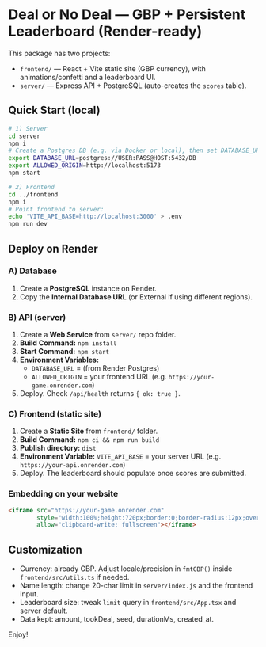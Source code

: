 
# Deal or No Deal — GBP + Persistent Leaderboard (Render-ready)

This package has two projects:

- `frontend/` — React + Vite static site (GBP currency), with animations/confetti and a leaderboard UI.
- `server/` — Express API + PostgreSQL (auto-creates the `scores` table).

## Quick Start (local)

```bash
# 1) Server
cd server
npm i
# Create a Postgres DB (e.g. via Docker or local), then set DATABASE_URL:
export DATABASE_URL=postgres://USER:PASS@HOST:5432/DB
export ALLOWED_ORIGIN=http://localhost:5173
npm start

# 2) Frontend
cd ../frontend
npm i
# Point frontend to server:
echo 'VITE_API_BASE=http://localhost:3000' > .env
npm run dev
```

## Deploy on Render

### A) Database
1. Create a **PostgreSQL** instance on Render.
2. Copy the **Internal Database URL** (or External if using different regions).

### B) API (server)
1. Create a **Web Service** from `server/` repo folder.
2. **Build Command:** `npm install`
3. **Start Command:** `npm start`
4. **Environment Variables:**
   - `DATABASE_URL` = (from Render Postgres)
   - `ALLOWED_ORIGIN` = your frontend URL (e.g. `https://your-game.onrender.com`)
5. Deploy. Check `/api/health` returns `{ ok: true }`.

### C) Frontend (static site)
1. Create a **Static Site** from `frontend/` folder.
2. **Build Command:** `npm ci && npm run build`
3. **Publish directory:** `dist`
4. **Environment Variable:** `VITE_API_BASE` = your server URL (e.g. `https://your-api.onrender.com`)
5. Deploy. The leaderboard should populate once scores are submitted.

### Embedding on your website
```html
<iframe src="https://your-game.onrender.com"
        style="width:100%;height:720px;border:0;border-radius:12px;overflow:hidden"
        allow="clipboard-write; fullscreen"></iframe>
```

## Customization
- Currency: already GBP. Adjust locale/precision in `fmtGBP()` inside `frontend/src/utils.ts` if needed.
- Name length: change 20-char limit in `server/index.js` and the frontend input.
- Leaderboard size: tweak `limit` query in `frontend/src/App.tsx` and server default.
- Data kept: amount, tookDeal, seed, durationMs, created_at.

Enjoy!
